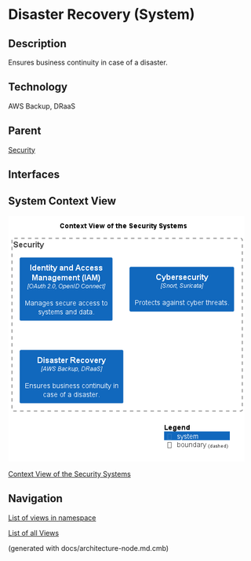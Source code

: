 # Disaster Recovery (System)
## Description
Ensures business continuity in case of a disaster.

## Technology
AWS Backup, DRaaS

## Parent
[Security](../../mybank/security/context-boundary.md)

## Interfaces

## System Context View
![Context View of the Security Systems](../../mybank/security/context-view.png)

[Context View of the Security Systems](../../mybank/security/context-view.md)


## Navigation
[List of views in namespace](./views-in-namespace.md)

[List of all Views](../../views.md)

(generated with docs/architecture-node.md.cmb)

